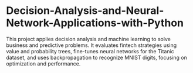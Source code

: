 # Decision-Analysis-and-Neural-Network-Applications-with-Python
This project applies decision analysis and machine learning to solve business and predictive problems. It evaluates fintech strategies using value and probability trees, fine-tunes neural networks for the Titanic dataset, and uses backpropagation to recognize MNIST digits, focusing on optimization and performance.
